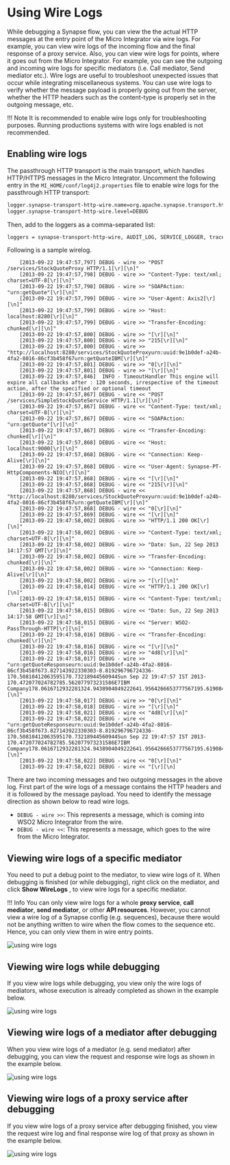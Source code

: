 # Using Wire Logs

While debugging a Synapse flow, you can view the the actual HTTP
messages at the entry point of the Micro Integrator via wire logs. For
example, you can view wire logs of the incoming flow and the final
response of a proxy service. Also, you can view wire logs for points,
where it goes out from the Micro Integrator. For example, you can see
the outgoing and incoming wire logs for specific mediators (i.e. Call
mediator, Send mediator etc.). Wire logs are useful to troubleshoot
unexpected issues that occur while integrating miscellaneous systems.
You can use wire logs to verify whether the message payload is properly
going out from the server, whether the HTTP headers such as the
content-type is properly set in the outgoing message, etc.
  
!!! Note
    It is recommended to enable wire logs only for troubleshooting purposes. Running productions systems with wire logs enabled is not recommended.  

## Enabling wire logs

The passthrough HTTP transport is the main transport, which handles HTTP/HTTPS messages in the Micro Integrator. Uncomment the following entry in the `MI_HOME/conf/log4j2.properties` file to enable wire logs for the passthrough HTTP transport:

```xml
logger.synapse-transport-http-wire.name=org.apache.synapse.transport.http.wire
logger.synapse-transport-http-wire.level=DEBUG
```

Then, add to the loggers as a comma-separated list:
```xml
loggers = synapse-transport-http-wire, AUDIT_LOG, SERVICE_LOGGER, trace-messages,
```

Following is a sample wirelog.

``` text
    [2013-09-22 19:47:57,797] DEBUG - wire >> "POST /services/StockQuoteProxy HTTP/1.1[\r][\n]"
    [2013-09-22 19:47:57,798] DEBUG - wire >> "Content-Type: text/xml; charset=UTF-8[\r][\n]"
    [2013-09-22 19:47:57,798] DEBUG - wire >> "SOAPAction: "urn:getQuote"[\r][\n]"
    [2013-09-22 19:47:57,799] DEBUG - wire >> "User-Agent: Axis2[\r][\n]"
    [2013-09-22 19:47:57,799] DEBUG - wire >> "Host: localhost:8280[\r][\n]"
    [2013-09-22 19:47:57,799] DEBUG - wire >> "Transfer-Encoding: chunked[\r][\n]"
    [2013-09-22 19:47:57,800] DEBUG - wire >> "[\r][\n]"
    [2013-09-22 19:47:57,800] DEBUG - wire >> "215[\r][\n]"
    [2013-09-22 19:47:57,800] DEBUG - wire >> "http://localhost:8280/services/StockQuoteProxyurn:uuid:9e1b0def-a24b-4fa2-8016-86cf3b458f67urn:getQuoteIBM[\r][\n]"
    [2013-09-22 19:47:57,801] DEBUG - wire >> "0[\r][\n]"
    [2013-09-22 19:47:57,801] DEBUG - wire >> "[\r][\n]"
    [2013-09-22 19:47:57,846]  INFO - TimeoutHandler This engine will expire all callbacks after : 120 seconds, irrespective of the timeout action, after the specified or optional timeout
    [2013-09-22 19:47:57,867] DEBUG - wire << "POST /services/SimpleStockQuoteService HTTP/1.1[\r][\n]"
    [2013-09-22 19:47:57,867] DEBUG - wire << "Content-Type: text/xml; charset=UTF-8[\r][\n]"
    [2013-09-22 19:47:57,867] DEBUG - wire << "SOAPAction: "urn:getQuote"[\r][\n]"
    [2013-09-22 19:47:57,867] DEBUG - wire << "Transfer-Encoding: chunked[\r][\n]"
    [2013-09-22 19:47:57,868] DEBUG - wire << "Host: localhost:9000[\r][\n]"
    [2013-09-22 19:47:57,868] DEBUG - wire << "Connection: Keep-Alive[\r][\n]"
    [2013-09-22 19:47:57,868] DEBUG - wire << "User-Agent: Synapse-PT-HttpComponents-NIO[\r][\n]"
    [2013-09-22 19:47:57,868] DEBUG - wire << "[\r][\n]"
    [2013-09-22 19:47:57,868] DEBUG - wire << "215[\r][\n]"
    [2013-09-22 19:47:57,868] DEBUG - wire << "http://localhost:8280/services/StockQuoteProxyurn:uuid:9e1b0def-a24b-4fa2-8016-86cf3b458f67urn:getQuoteIBM[\r][\n]"
    [2013-09-22 19:47:57,868] DEBUG - wire << "0[\r][\n]"
    [2013-09-22 19:47:57,869] DEBUG - wire << "[\r][\n]"
    [2013-09-22 19:47:58,002] DEBUG - wire >> "HTTP/1.1 200 OK[\r][\n]"
    [2013-09-22 19:47:58,002] DEBUG - wire >> "Content-Type: text/xml; charset=UTF-8[\r][\n]"
    [2013-09-22 19:47:58,002] DEBUG - wire >> "Date: Sun, 22 Sep 2013 14:17:57 GMT[\r][\n]"
    [2013-09-22 19:47:58,002] DEBUG - wire >> "Transfer-Encoding: chunked[\r][\n]"
    [2013-09-22 19:47:58,002] DEBUG - wire >> "Connection: Keep-Alive[\r][\n]"
    [2013-09-22 19:47:58,002] DEBUG - wire >> "[\r][\n]"
    [2013-09-22 19:47:58,014] DEBUG - wire << "HTTP/1.1 200 OK[\r][\n]"
    [2013-09-22 19:47:58,015] DEBUG - wire << "Content-Type: text/xml; charset=UTF-8[\r][\n]"
    [2013-09-22 19:47:58,015] DEBUG - wire << "Date: Sun, 22 Sep 2013 14:17:58 GMT[\r][\n]"
    [2013-09-22 19:47:58,015] DEBUG - wire << "Server: WSO2-PassThrough-HTTP[\r][\n]"
    [2013-09-22 19:47:58,016] DEBUG - wire << "Transfer-Encoding: chunked[\r][\n]"
    [2013-09-22 19:47:58,016] DEBUG - wire << "[\r][\n]"
    [2013-09-22 19:47:58,016] DEBUG - wire >> "4d8[\r][\n]"
    [2013-09-22 19:47:58,017] DEBUG - wire >> "urn:getQuoteResponseurn:uuid:9e1b0def-a24b-4fa2-8016-86cf3b458f673.827143922330303-8.819296796724336-170.50810412063595170.73218944560944Sun Sep 22 19:47:57 IST 2013-170.472077024782785.562077973231586E7IBM Company178.0616712932281324.9438904049222641.9564266653777567195.61908401976004IBM6216[\r][\n]"
    [2013-09-22 19:47:58,017] DEBUG - wire >> "0[\r][\n]"
    [2013-09-22 19:47:58,018] DEBUG - wire >> "[\r][\n]"
    [2013-09-22 19:47:58,021] DEBUG - wire << "4d8[\r][\n]"
    [2013-09-22 19:47:58,022] DEBUG - wire << "urn:getQuoteResponseurn:uuid:9e1b0def-a24b-4fa2-8016-86cf3b458f673.827143922330303-8.819296796724336-170.50810412063595170.73218944560944Sun Sep 22 19:47:57 IST 2013-170.472077024782785.562077973231586E7IBM Company178.0616712932281324.9438904049222641.9564266653777567195.61908401976004IBM6216[\r][\n]"
    [2013-09-22 19:47:58,022] DEBUG - wire << "0[\r][\n]"
    [2013-09-22 19:47:58,022] DEBUG - wire << "[\r][\n]
```

There are two incoming messages and two outgoing messages in the above log. First part of the wire logs of a message contains the HTTP headers and it is followed by the message payload. You need to identify the message direction as shown below to read wire logs.

-   `DEBUG - wire >>`: This represents a message, which is coming into WSO2 Micro Integrator from the wire.
-   `DEBUG - wire <<`: This represents a message, which goes to the wire from the Micro Integrator.

## Viewing wire logs of a specific mediator

You need to put a debug point to the mediator, to view wire logs of it. When debugging is finished (or while debugging), right click on the mediator, and click **Show WireLogs** , to view wire logs for a specific mediator.

!!! Info
    You can only view wire logs for a whole **proxy service**, **call mediator**, **send mediator**, or other **API resources**. However, you cannot view a wire log of a Synapse config (e.g. sequences), because there would not be anything written to wire when the flow comes to the sequence etc. Hence, you can only view them in wire entry points.

![using wire logs](../../assets/img/wire-logs/show-wire-logs.png) 

## Viewing wire logs while debugging

If you view wire logs while debugging, you view only the wire logs of mediators, whose execution is already completed as shown in the example below.

![using wire logs](../../assets/img/wire-logs/while-debugging.png) 

## Viewing wire logs of a mediator after debugging

When you view wire logs of a mediator (e.g. send mediator) after debugging, you can view the request and response wire logs as shown in the example below.

![using wire logs](../../assets/img/wire-logs/after-debugging.png) 

## Viewing wire logs of a proxy service after debugging

If you view wire logs of a proxy service after debugging finished, you view the request wire log and final response wire log of that proxy as shown in the example below.

![using wire logs](../../assets/img/wire-logs/for-proxy.png)
